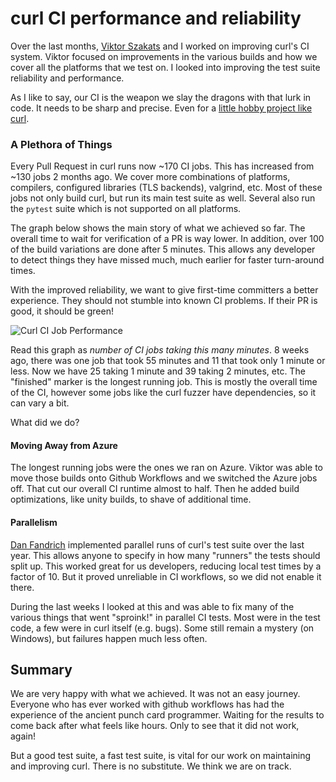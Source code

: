# curl CI performance and reliability

Over the last months, [Viktor Szakats](https://github.com/vszakats) and I worked on improving curl's CI system. Viktor focused on improvements in the various builds and how we cover all the platforms that we test on. I looked into improving the test suite reliability and performance.

As I like to say, our CI is the weapon we slay the dragons with that lurk in code. It needs to be sharp and precise. Even for a [little hobby project like curl](https://daniel.haxx.se/blog/2024/04/22/curl-is-just-the-hobby/).

### A Plethora of Things

Every Pull Request in curl runs now ~170 CI jobs. This has increased from ~130 jobs 2 months ago. We cover more combinations of platforms, compilers, configured libraries (TLS backends), valgrind, etc. Most of these jobs not only build curl, but run its main test suite as well. Several also run the `pytest` suite which is not supported on all platforms.

The graph below shows the main story of what we achieved so far. The overall time to wait for verification of a PR is way lower. In addition, over 100 of the build variations are done after 5 minutes. This allows any developer to detect things they have missed much, much earlier for faster turn-around times.

With the improved reliability, we want to give first-time committers a better experience. They should not stumble into known CI problems. If their PR is good, it should be green!

![Curl CI Job Performance](./images/curl-ci-performance.png)

Read this graph as *number of CI jobs taking this many minutes*. 8 weeks ago, there was one job that took 55 minutes and 11 that took only 1 minute or less. Now we have 25 taking 1 minute and 39 taking 2 minutes, etc. The "finished" marker is the longest running job. This is mostly the overall time of the CI, however some jobs like the curl fuzzer have dependencies, so it can vary a bit.

What did we do?

#### Moving Away from Azure

The longest running jobs were the ones we ran on Azure. Viktor was able to move those builds onto Github Workflows and we switched the  Azure jobs off. That cut our overall CI runtime almost to half. Then he added build optimizations, like unity builds, to shave of additional time.

#### Parallelism

[Dan Fandrich](https://github.com/dfandrich) implemented parallel runs of curl's test suite over the last year. This allows anyone to specify in how many "runners" the tests should split up. This worked great for us developers, reducing local test times by a factor of 10. But it proved unreliable in CI workflows, so we did not enable it there.

During the last weeks I looked at this and was able to fix many of the various things that went "sproink!" in parallel CI tests. Most were in the test code, a few were in curl itself (e.g. bugs). Some still remain a mystery (on Windows), but failures happen much less often.

## Summary

We are very happy with what we achieved. It was not an easy journey. Everyone who has ever worked with github workflows has had the experience of the ancient punch card programmer. Waiting for the results to come back after what feels like hours. Only to see that it did not work, again!

But a good test suite, a fast test suite, is vital for our work on maintaining and improving curl. There is no substitute. We think we are on track. 

